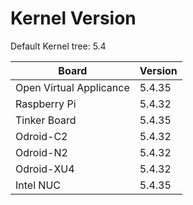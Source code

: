 
# Kernel Version

Default Kernel tree: 5.4

| Board | Version |
|-------|---------|
| Open Virtual Applicance | 5.4.35 |
| Raspberry Pi | 5.4.32 |
| Tinker Board | 5.4.35 |
| Odroid-C2 | 5.4.32 |
| Odroid-N2 | 5.4.32 |
| Odroid-XU4 | 5.4.32 |
| Intel NUC | 5.4.35 |
